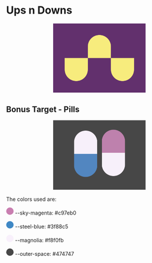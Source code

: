 # Ups n Downs

<p align="center">
  <img src="../../assets/1/4.png" alt="Ups n Downs" width="250px" >
</p>


## Bonus Target - Pills

<p align="center">
  <img src="../../assets/1/4s.png" alt="Pills" width="250px" >
</p>

The colors used are:

<span style="display:inline-block;background:#c97eb0;border-radius:50%;width:20px;height:20px;"></span> --sky-magenta: #c97eb0

<span style="display:inline-block;background:#3f88c5;border-radius:50%;width:20px;height:20px;"></span> --steel-blue: #3f88c5

<span style="display:inline-block;background:#f8f0fb;border-radius:50%;width:20px;height:20px;"></span> --magnolia: #f8f0fb

<span style="display:inline-block;background:#474747;border-radius:50%;width:20px;height:20px;"></span> --outer-space: #474747





